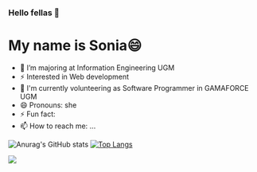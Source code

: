 ### Hello fellas 👋
# My name is Sonia😄

- 🔭 I’m majoring at Information Engineering UGM
- ⚡ Interested in Web development
- 👯 I'm currently volunteering as Software Programmer in GAMAFORCE UGM
- 😄 Pronouns: she
- ⚡ Fun fact: 
- 📫 How to reach me: ...

![Anurag's GitHub stats](https://github-readme-stats.vercel.app/api?username=ipungsonia&count_private=true&show_icons=true&theme=cobalt)
[![Top Langs](https://github-readme-stats.vercel.app/api/top-langs/?username=ipungsonia&layout=compact&theme=cobalt)](https://github.com/ipungsonia/github-readme-stats)

![](https://komarev.com/ghpvc/?username=your-github-ipungsonia)

<!--
**ipungsonia/ipungsonia** is a ✨ _special_ ✨ repository because its `README.md` (this file) appears on your GitHub profile.

Here are some ideas to get you started:

- 🔭 I’m currently working on ...
- 🌱 I’m currently learning ...
- 👯 I’m looking to collaborate on ...
- 🤔 I’m looking for help with ...
- 💬 Ask me about ...
- 📫 How to reach me: ...
- 😄 Pronouns: ...
- ⚡ Fun fact: ...
-->

